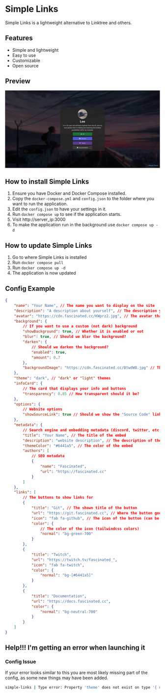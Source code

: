 # Simple Links

Simple Links is a lightweight alternative to Linktree and others.

## Features

- Simple and lightweight
- Easy to use
- Customizable
- Open source

## Preview

![Preview](/media/preview.png)

## How to install Simple Links

1. Ensure you have Docker and Docker Compose installed.
2. Copy the `docker-compose.yml` and `config.json` to the folder where you want to run the application.
3. Edit the `config.json` to have your settings in it.
4. Run `docker compose up` to see if the application starts.
5. Visit http://server_ip:3000
6. To make the application run in the background use `docker compose up -d`

## How to update Simple Links

1. Go to where Simple Links is installed
2. Run `docker compose pull`
3. Run `docker compose up -d`
4. The application is now updated

## Config Example

```json
{
	"name": "Your Name", // The name you want to display on the site
	"description": "A description about yourself", // The description you want to use
	"avatar": "https://cdn.fascinated.cc/KWprz2.jpg", // The avatar that is shown at the top of the site
	"background": {
		// If you want to use a custom (not dark) background
		"showBackground": true, // Whether it is enabled or not
		"blur": true, // Should we blur the background?
		"darken": {
			// Should we darken the background?
			"enabled": true,
			"amount": 0.7
		},
		"backgroundImage": "https://cdn.fascinated.cc/8twdW8.jpg" // The image to use in the background
	},
	"theme": "dark", // "dark" or "light" themes
	"infoCard": {
		// The card that displays your info and buttons
		"transparency": 0.85 // How transparent should it be?
	},
	"options": {
		// Website options
		"showSourceLink": true // Should we show the "Source Code" link
	},
	"metadata": {
		// Search engine and embedding metadata (discord, twitter, etc embeds)
		"title": "Your Name", // The title of the embed
		"description": "website description", // The description of the embed
		"themeColor": "#6441a5", // The color of the embed
		"authors": [
			// SEO metadata
			{
				"name": "Fascinated",
				"url": "https://fascinated.cc"
			}
		]
	},
	"links": [
		// The buttons to show links for
		{
			"title": "Git", // The shown title of the button
			"url": "https://git.fascinated.cc", // Where the button goes to when clicked
			"icon": "fab fa-github", // The icon of the button (can be removed to show no icon)
			"color": {
				// The color of the icon (tailwindcss colors)
				"normal": "bg-green-700"
			}
		},
		{
			"title": "Twitch",
			"url": "https://twitch.tv/fascinated_",
			"icon": "fab fa-twitch",
			"color": {
				"normal": "bg-[#6441a5]"
			}
		},
		{
			"title": "Documentation",
			"url": "https://docs.fascinated.cc",
			"color": {
				"normal": "bg-neutral-700"
			}
		}
	]
}
```

## Help!!! I'm getting an error when launching it

### Config Issue

If your error looks similar to this you are most likely missing part of the config, as some new things may have been added.

```bash
simple-links | Type error: Property 'theme' does not exist on type '{ name: string; description: string; avatar: string; background: { showBackground: boolean; blur: boolean; darken: { enabled: boolean; amount: number; }; backgroundImage: string; }; infoCard: { transparency: number; }; metadata: { ...; }; options: { ...; }; analytics: { ...; }; links: { ...; }[]; }'.
```
